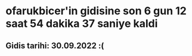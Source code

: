 # ofarukbicer'in gidisine son 6 gun 12 saat 54 dakika 37 saniye kaldi

## Gidis tarihi: 30.09.2022 :(